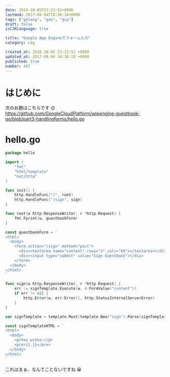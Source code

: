 ```yaml
---
date: 2016-10-05T23:23:52+0900
lastmod: 2017-08-04T18:36:18+0900
tags: ["golang", "gae", "gcp"]
draft: false
isCJKLanguage: true

title: "Google App Engineでフォーム入力"
category: Log

created_at: 2016-10-05 23:23:52 +0900
updated_at: 2017-08-04 18:36:18 +0900
published: true
number: 487
---
```


# はじめに
次のお題はこちらです :sun_with_face: 
https://github.com/GoogleCloudPlatform/appengine-guestbook-go/blob/part3-handlingforms/hello.go

# hello.go
```go:hello.go
package hello

import (
    "fmt"
    "html/template"
    "net/http"
)

func init() {
    http.HandleFunc("/", root)
    http.HandleFunc("/sign", sign)
}

func root(w http.ResponseWriter, r *http.Request) {
    fmt.Fprint(w, guestbookForm)
}

const guestbookForm = `
<html>
  <body>
    <form action="/sign" method="post">
      <div><textarea name="content" rows="3" cols="60"></textarea></div>
      <div><input type="submit" value="Sign Guestbook"></div>
    </form>
  </body>
</html>
`

func sign(w http.ResponseWriter, r *http.Request) {
    err := signTemplate.Execute(w, r.FormValue("content"))
    if err != nil {
        http.Error(w, err.Error(), http.StatusInternalServerError)
    }
}

var signTemplate = template.Must(template.New("sign").Parse(signTemplateHTML))

const signTemplateHTML = `
<html>
  <body>
    <p>You wrote:</p>
    <pre>{{.}}</pre>
  </body>
</html>
`
```

これはまぁ、なんてことないですね :grinning: 
